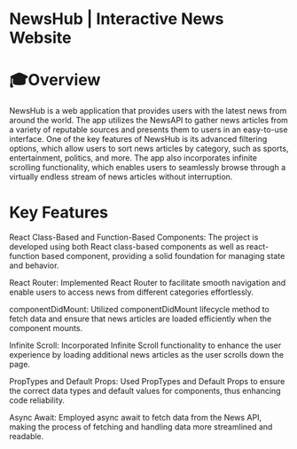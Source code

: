 # NewsHub | Interactive News Website
# 🎓Overview
NewsHub is a web application that provides users with the latest news from around the world. The app utilizes the NewsAPI to gather news articles from a variety of reputable sources and presents them to users in an easy-to-use interface. One of the key features of NewsHub is its advanced filtering options, which allow users to sort news articles by category, such as sports, entertainment, politics, and more. The app also incorporates infinite scrolling functionality, which enables users to seamlessly browse through a virtually endless stream of news articles without interruption.

# Key Features
React Class-Based and Function-Based Components: The project is developed using both React class-based components as well as react-function based component, providing a solid foundation for managing state and behavior.

React Router: Implemented React Router to facilitate smooth navigation and enable users to access news from different categories effortlessly.

componentDidMount: Utilized componentDidMount lifecycle method to fetch data and ensure that news articles are loaded efficiently when the component mounts.

Infinite Scroll: Incorporated Infinite Scroll functionality to enhance the user experience by loading additional news articles as the user scrolls down the page.

PropTypes and Default Props: Used PropTypes and Default Props to ensure the correct data types and default values for components, thus enhancing code reliability.

Async Await: Employed async await to fetch data from the News API, making the process of fetching and handling data more streamlined and readable.
